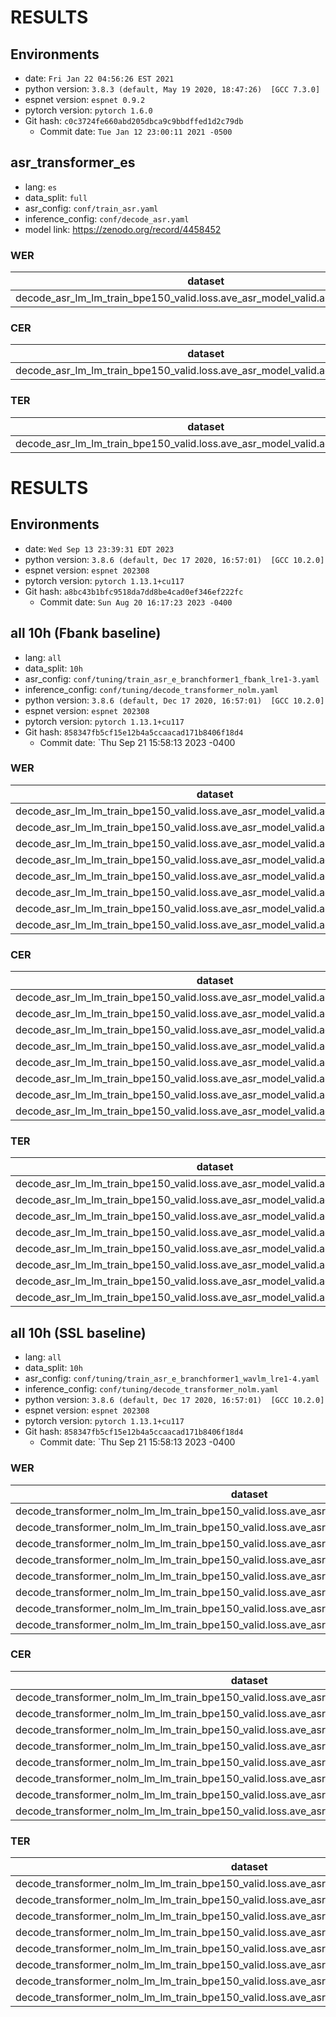 # RESULTS
## Environments
- date: `Fri Jan 22 04:56:26 EST 2021`
- python version: `3.8.3 (default, May 19 2020, 18:47:26)  [GCC 7.3.0]`
- espnet version: `espnet 0.9.2`
- pytorch version: `pytorch 1.6.0`
- Git hash: `c0c3724fe660abd205dbca9c9bbdffed1d2c79db`
  - Commit date: `Tue Jan 12 23:00:11 2021 -0500`

## asr_transformer_es
- lang: `es`
- data_split: `full`
- asr_config: `conf/train_asr.yaml`
- inference_config: `conf/decode_asr.yaml`
- model link: https://zenodo.org/record/4458452
### WER

|dataset|Snt|Wrd|Corr|Sub|Del|Ins|Err|S.Err|
|---|---|---|---|---|---|---|---|---|
|decode_asr_lm_lm_train_bpe150_valid.loss.ave_asr_model_valid.acc.best/es_test|2385|88499|81.3|15.6|3.1|2.5|21.2|98.6|

### CER

|dataset|Snt|Wrd|Corr|Sub|Del|Ins|Err|S.Err|
|---|---|---|---|---|---|---|---|---|
|decode_asr_lm_lm_train_bpe150_valid.loss.ave_asr_model_valid.acc.best/es_test|2385|474976|94.3|2.9|2.7|1.4|7.1|98.6|

### TER

|dataset|Snt|Wrd|Corr|Sub|Del|Ins|Err|S.Err|
|---|---|---|---|---|---|---|---|---|
|decode_asr_lm_lm_train_bpe150_valid.loss.ave_asr_model_valid.acc.best/es_test|2385|251160|88.6|7.9|3.5|2.1|13.6|98.6|


# RESULTS
## Environments
- date: `Wed Sep 13 23:39:31 EDT 2023`
- python version: `3.8.6 (default, Dec 17 2020, 16:57:01)  [GCC 10.2.0]`
- espnet version: `espnet 202308`
- pytorch version: `pytorch 1.13.1+cu117`
- Git hash: `a8bc43b1bfc9518da7dd8be4cad0ef346ef222fc`
  - Commit date: `Sun Aug 20 16:17:23 2023 -0400`

## all 10h (Fbank baseline)
- lang: `all`
- data_split: `10h`
- asr_config: `conf/tuning/train_asr_e_branchformer1_fbank_lre1-3.yaml`
- inference_config: `conf/tuning/decode_transformer_nolm.yaml`
- python version: `3.8.6 (default, Dec 17 2020, 16:57:01)  [GCC 10.2.0]`
- espnet version: `espnet 202308`
- pytorch version: `pytorch 1.13.1+cu117`
- Git hash: `858347fb5cf15e12b4a5ccaacad171b8406f18d4`
  - Commit date: `Thu Sep 21 15:58:13 2023 -0400

### WER

|dataset|Snt|Wrd|Corr|Sub|Del|Ins|Err|S.Err|
|---|---|---|---|---|---|---|---|---|
|decode_asr_lm_lm_train_bpe150_valid.loss.ave_asr_model_valid.acc.ave/mls_de_test|3394|121689|69.0|26.8|4.3|3.6|34.7|99.8|
|decode_asr_lm_lm_train_bpe150_valid.loss.ave_asr_model_valid.acc.ave/mls_en_test|3769|146611|54.6|39.9|5.4|4.6|50.0|100.0|
|decode_asr_lm_lm_train_bpe150_valid.loss.ave_asr_model_valid.acc.ave/mls_es_test|2385|88499|77.6|18.7|3.7|2.9|25.3|99.5|
|decode_asr_lm_lm_train_bpe150_valid.loss.ave_asr_model_valid.acc.ave/mls_fr_test|2426|93167|67.0|28.4|4.7|3.2|36.3|99.9|
|decode_asr_lm_lm_train_bpe150_valid.loss.ave_asr_model_valid.acc.ave/mls_it_test|1262|40847|73.2|22.5|4.4|3.8|30.6|99.9|
|decode_asr_lm_lm_train_bpe150_valid.loss.ave_asr_model_valid.acc.ave/mls_nl_test|3075|127722|67.1|28.5|4.4|4.2|37.1|99.9|
|decode_asr_lm_lm_train_bpe150_valid.loss.ave_asr_model_valid.acc.ave/mls_pl_test|520|17034|63.6|30.7|5.6|3.1|39.4|100.0|
|decode_asr_lm_lm_train_bpe150_valid.loss.ave_asr_model_valid.acc.ave/mls_pt_test|871|31255|63.5|30.3|6.2|4.0|40.5|100.0|

### CER

|dataset|Snt|Wrd|Corr|Sub|Del|Ins|Err|S.Err|
|---|---|---|---|---|---|---|---|---|
|decode_asr_lm_lm_train_bpe150_valid.loss.ave_asr_model_valid.acc.ave/mls_de_test|3394|742421|92.0|4.0|4.0|2.3|10.3|99.8|
|decode_asr_lm_lm_train_bpe150_valid.loss.ave_asr_model_valid.acc.ave/mls_en_test|3769|785323|82.4|10.3|7.2|4.6|22.1|100.0|
|decode_asr_lm_lm_train_bpe150_valid.loss.ave_asr_model_valid.acc.ave/mls_es_test|2385|474976|94.6|2.9|2.5|1.6|7.0|99.5|
|decode_asr_lm_lm_train_bpe150_valid.loss.ave_asr_model_valid.acc.ave/mls_fr_test|2426|531607|89.7|5.0|5.3|3.2|13.5|99.9|
|decode_asr_lm_lm_train_bpe150_valid.loss.ave_asr_model_valid.acc.ave/mls_it_test|1262|230831|94.6|2.8|2.5|1.8|7.1|99.9|
|decode_asr_lm_lm_train_bpe150_valid.loss.ave_asr_model_valid.acc.ave/mls_nl_test|3075|698026|91.9|4.1|4.0|3.3|11.4|99.9|
|decode_asr_lm_lm_train_bpe150_valid.loss.ave_asr_model_valid.acc.ave/mls_pl_test|520|111718|93.1|3.1|3.8|1.3|8.2|100.0|
|decode_asr_lm_lm_train_bpe150_valid.loss.ave_asr_model_valid.acc.ave/mls_pt_test|871|178026|89.8|5.5|4.7|2.5|12.7|100.0|

### TER

|dataset|Snt|Wrd|Corr|Sub|Del|Ins|Err|S.Err|
|---|---|---|---|---|---|---|---|---|
|decode_asr_lm_lm_train_bpe150_valid.loss.ave_asr_model_valid.acc.ave/mls_de_test|3394|470137|85.8|9.8|4.4|2.1|16.3|99.8|
|decode_asr_lm_lm_train_bpe150_valid.loss.ave_asr_model_valid.acc.ave/mls_en_test|3769|492873|71.9|20.7|7.4|4.7|32.8|100.0|
|decode_asr_lm_lm_train_bpe150_valid.loss.ave_asr_model_valid.acc.ave/mls_es_test|2385|297162|89.5|7.3|3.2|1.6|12.1|99.5|
|decode_asr_lm_lm_train_bpe150_valid.loss.ave_asr_model_valid.acc.ave/mls_fr_test|2426|347607|82.8|11.2|6.0|3.4|20.6|99.9|
|decode_asr_lm_lm_train_bpe150_valid.loss.ave_asr_model_valid.acc.ave/mls_it_test|1262|146439|88.8|7.6|3.6|2.1|13.2|99.9|
|decode_asr_lm_lm_train_bpe150_valid.loss.ave_asr_model_valid.acc.ave/mls_nl_test|3075|438029|85.2|10.7|4.1|3.2|18.0|99.9|
|decode_asr_lm_lm_train_bpe150_valid.loss.ave_asr_model_valid.acc.ave/mls_pl_test|520|82933|89.1|6.7|4.1|1.1|11.9|100.0|
|decode_asr_lm_lm_train_bpe150_valid.loss.ave_asr_model_valid.acc.ave/mls_pt_test|871|116658|82.5|11.7|5.7|2.9|20.3|100.0|


## all 10h (SSL baseline)
- lang: `all`
- data_split: `10h`
- asr_config: `conf/tuning/train_asr_e_branchformer1_wavlm_lre1-4.yaml`
- inference_config: `conf/tuning/decode_transformer_nolm.yaml`
- python version: `3.8.6 (default, Dec 17 2020, 16:57:01)  [GCC 10.2.0]`
- espnet version: `espnet 202308`
- pytorch version: `pytorch 1.13.1+cu117`
- Git hash: `858347fb5cf15e12b4a5ccaacad171b8406f18d4`
  - Commit date: `Thu Sep 21 15:58:13 2023 -0400

### WER

|dataset|Snt|Wrd|Corr|Sub|Del|Ins|Err|S.Err|
|---|---|---|---|---|---|---|---|---|
|decode_transformer_nolm_lm_lm_train_bpe150_valid.loss.ave_asr_model_valid.acc.ave/mls_de_test|3394|121689|65.4|30.0|4.6|3.5|38.1|99.9|
|decode_transformer_nolm_lm_lm_train_bpe150_valid.loss.ave_asr_model_valid.acc.ave/mls_en_test|3769|146611|61.5|34.4|4.1|1.9|40.5|100.0|
|decode_transformer_nolm_lm_lm_train_bpe150_valid.loss.ave_asr_model_valid.acc.ave/mls_es_test|2385|88499|75.5|20.5|4.0|2.9|27.4|99.9|
|decode_transformer_nolm_lm_lm_train_bpe150_valid.loss.ave_asr_model_valid.acc.ave/mls_fr_test|2426|93167|63.1|31.9|5.0|3.0|39.9|100.0|
|decode_transformer_nolm_lm_lm_train_bpe150_valid.loss.ave_asr_model_valid.acc.ave/mls_it_test|1262|40847|71.9|23.6|4.5|4.2|32.3|99.8|
|decode_transformer_nolm_lm_lm_train_bpe150_valid.loss.ave_asr_model_valid.acc.ave/mls_nl_test|3075|127722|65.2|30.0|4.8|3.8|38.6|100.0|
|decode_transformer_nolm_lm_lm_train_bpe150_valid.loss.ave_asr_model_valid.acc.ave/mls_pl_test|520|17034|64.9|29.3|5.8|4.1|39.2|99.8|
|decode_transformer_nolm_lm_lm_train_bpe150_valid.loss.ave_asr_model_valid.acc.ave/mls_pt_test|871|31255|62.4|31.1|6.4|3.9|41.5|100.0|

### CER

|dataset|Snt|Wrd|Corr|Sub|Del|Ins|Err|S.Err|
|---|---|---|---|---|---|---|---|---|
|decode_transformer_nolm_lm_lm_train_bpe150_valid.loss.ave_asr_model_valid.acc.ave/mls_de_test|3394|742421|91.8|3.5|4.7|2.2|10.4|99.9|
|decode_transformer_nolm_lm_lm_train_bpe150_valid.loss.ave_asr_model_valid.acc.ave/mls_en_test|3769|785323|87.3|6.5|6.2|2.6|15.3|100.0|
|decode_transformer_nolm_lm_lm_train_bpe150_valid.loss.ave_asr_model_valid.acc.ave/mls_es_test|2385|474976|94.7|2.6|2.7|1.7|7.0|99.9|
|decode_transformer_nolm_lm_lm_train_bpe150_valid.loss.ave_asr_model_valid.acc.ave/mls_fr_test|2426|531607|89.5|4.4|6.2|3.0|13.6|100.0|
|decode_transformer_nolm_lm_lm_train_bpe150_valid.loss.ave_asr_model_valid.acc.ave/mls_it_test|1262|230831|94.9|2.2|2.9|1.8|6.9|99.8|
|decode_transformer_nolm_lm_lm_train_bpe150_valid.loss.ave_asr_model_valid.acc.ave/mls_nl_test|3075|698026|92.1|3.2|4.6|2.9|10.8|100.0|
|decode_transformer_nolm_lm_lm_train_bpe150_valid.loss.ave_asr_model_valid.acc.ave/mls_pl_test|520|111718|94.4|2.5|3.1|1.6|7.2|99.8|
|decode_transformer_nolm_lm_lm_train_bpe150_valid.loss.ave_asr_model_valid.acc.ave/mls_pt_test|871|178026|90.5|4.7|4.8|2.3|11.8|100.0|

### TER

|dataset|Snt|Wrd|Corr|Sub|Del|Ins|Err|S.Err|
|---|---|---|---|---|---|---|---|---|
|decode_transformer_nolm_lm_lm_train_bpe150_valid.loss.ave_asr_model_valid.acc.ave/mls_de_test|3394|470137|85.5|9.3|5.1|1.9|16.4|99.9|
|decode_transformer_nolm_lm_lm_train_bpe150_valid.loss.ave_asr_model_valid.acc.ave/mls_en_test|3769|492873|79.4|13.8|6.7|2.6|23.2|100.0|
|decode_transformer_nolm_lm_lm_train_bpe150_valid.loss.ave_asr_model_valid.acc.ave/mls_es_test|2385|297162|89.4|7.3|3.3|1.6|12.2|99.9|
|decode_transformer_nolm_lm_lm_train_bpe150_valid.loss.ave_asr_model_valid.acc.ave/mls_fr_test|2426|347607|82.4|10.5|7.1|2.9|20.5|100.0|
|decode_transformer_nolm_lm_lm_train_bpe150_valid.loss.ave_asr_model_valid.acc.ave/mls_it_test|1262|146439|89.2|6.8|4.0|1.8|12.6|99.8|
|decode_transformer_nolm_lm_lm_train_bpe150_valid.loss.ave_asr_model_valid.acc.ave/mls_nl_test|3075|438029|85.4|9.7|4.8|2.5|17.1|100.0|
|decode_transformer_nolm_lm_lm_train_bpe150_valid.loss.ave_asr_model_valid.acc.ave/mls_pl_test|520|82933|90.6|6.2|3.2|1.1|10.5|99.8|
|decode_transformer_nolm_lm_lm_train_bpe150_valid.loss.ave_asr_model_valid.acc.ave/mls_pt_test|871|116658|83.4|10.6|6.0|2.4|19.0|100.0|
